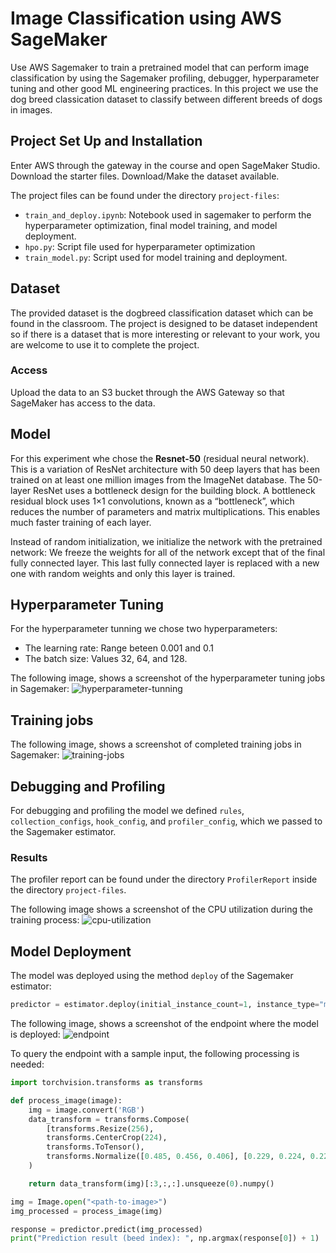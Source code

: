 # Image Classification using AWS SageMaker

Use AWS Sagemaker to train a pretrained model that can perform image classification by using the Sagemaker profiling, debugger, hyperparameter tuning and other good ML engineering practices. In this project we use the dog breed classication dataset to classify between different breeds of dogs in images.

## Project Set Up and Installation
Enter AWS through the gateway in the course and open SageMaker Studio. 
Download the starter files.
Download/Make the dataset available. 

The project files can be found under the directory `project-files`:
* `train_and_deploy.ipynb`: Notebook used in sagemaker to perform the hyperparameter optimization, final model training, and model deployment.
* `hpo.py`: Script file used for hyperparameter optimization
* `train_model.py`: Script used for model training and deployment.

## Dataset
The provided dataset is the dogbreed classification dataset which can be found in the classroom.
The project is designed to be dataset independent so if there is a dataset that is more interesting or relevant to your work, you are welcome to use it to complete the project.

### Access
Upload the data to an S3 bucket through the AWS Gateway so that SageMaker has access to the data. 

## Model
For this experiment whe chose the **Resnet-50** (residual neural network). This is a variation of ResNet architecture with 50 deep layers that has been trained on at least one million images from the ImageNet database. The 50-layer ResNet uses a bottleneck design for the building block. A bottleneck residual block uses 1×1 convolutions, known as a “bottleneck”, which reduces the number of parameters and matrix multiplications. This enables much faster training of each layer.

Instead of random initialization, we initialize the network with the pretrained network: We freeze the weights for all of the network except that of the final fully connected layer. This last fully connected layer is replaced with a new one with random weights and only this layer is trained.

## Hyperparameter Tuning
For the hyperparameter tunning we chose two hyperparameters:
* The learning rate: Range beteen 0.001 and 0.1
* The batch size: Values 32, 64, and 128.

The following image, shows a screenshot of the hyperparameter tuning jobs in Sagemaker:
![hyperparameter-tunning](./screenshots/hyperparameter-tunning.png)

## Training jobs
The following image, shows a screenshot of completed training jobs in Sagemaker:
![training-jobs](./screenshots/training-jobs.png)

## Debugging and Profiling
For debugging and profiling the model we defined `rules`, `collection_configs`, `hook_config`, and `profiler_config`, which we passed to the Sagemaker estimator.

### Results
The profiler report can be found under the directory `ProfilerReport` inside the directory `project-files`.

The following image shows a screenshot of the CPU utilization during the training process:
![cpu-utilization](./screenshots/cpu-utilizaton.png)


## Model Deployment
The model was deployed using the method `deploy` of the Sagemaker estimator: 
```python
predictor = estimator.deploy(initial_instance_count=1, instance_type="ml.t2.medium")
```

The following image, shows a screenshot of the endpoint where the model is deployed:
![endpoint](./screenshots/endpoint.png)

To query the endpoint with a sample input, the following processing is needed:
```python
import torchvision.transforms as transforms

def process_image(image):    
    img = image.convert('RGB')
    data_transform = transforms.Compose(
        [transforms.Resize(256),
        transforms.CenterCrop(224),
        transforms.ToTensor(),
        transforms.Normalize([0.485, 0.456, 0.406], [0.229, 0.224, 0.225])]
    )

    return data_transform(img)[:3,:,:].unsqueeze(0).numpy()

img = Image.open("<path-to-image>")
img_processed = process_image(img)

response = predictor.predict(img_processed)
print("Prediction result (beed index): ", np.argmax(response[0]) + 1)
```


